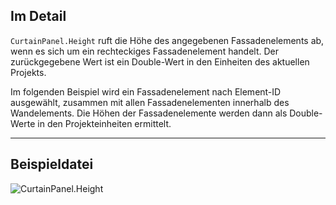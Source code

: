 ## Im Detail
`CurtainPanel.Height` ruft die Höhe des angegebenen Fassadenelements ab, wenn es sich um ein rechteckiges Fassadenelement handelt. Der zurückgegebene Wert ist ein Double-Wert in den Einheiten des aktuellen Projekts.

Im folgenden Beispiel wird ein Fassadenelement nach Element-ID ausgewählt, zusammen mit allen Fassadenelementen innerhalb des Wandelements. Die Höhen der Fassadenelemente werden dann als Double-Werte in den Projekteinheiten ermittelt.
___
## Beispieldatei

![CurtainPanel.Height](./Revit.Elements.CurtainPanel.Height_img.jpg)
